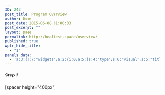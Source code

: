 ```yaml
---
ID: 243
post_title: Program Overview
author: Deen
post_date: 2015-06-08 01:00:33
post_excerpt: ""
layout: page
permalink: http://healtest.space/overview/
published: true
wptr_hide_title:
  - "1"
panels_data:
  - 'a:3:{s:7:"widgets";a:2:{i:0;a:5:{s:4:"type";s:6:"visual";s:5:"title";s:0:"";s:4:"text";s:41:"<h5 style="text-align: left;">Step 1</h5>";s:6:"filter";s:1:"1";s:11:"panels_info";a:6:{s:5:"class";s:30:"WP_Widget_Black_Studio_TinyMCE";s:3:"raw";b:0;s:4:"grid";i:0;s:4:"cell";i:0;s:2:"id";i:0;s:5:"style";a:2:{s:10:"background";s:7:"#897364";s:18:"background_display";s:4:"tile";}}}i:1;a:5:{s:4:"type";s:6:"visual";s:5:"title";s:0:"";s:4:"text";s:30:"<p>[spacer height="400px"]</p>";s:6:"filter";s:1:"1";s:11:"panels_info";a:5:{s:5:"class";s:30:"WP_Widget_Black_Studio_TinyMCE";s:4:"grid";i:0;s:4:"cell";i:1;s:2:"id";i:1;s:5:"style";a:2:{s:27:"background_image_attachment";i:556;s:18:"background_display";s:5:"cover";}}}}s:5:"grids";a:1:{i:0;a:2:{s:5:"cells";i:2;s:5:"style";a:3:{s:11:"row_stretch";s:14:"full-stretched";s:27:"background_image_attachment";i:556;s:18:"background_display";s:6:"center";}}}s:10:"grid_cells";a:2:{i:0;a:2:{s:4:"grid";i:0;s:6:"weight";d:0.378612716763000012321072063059546053409576416015625;}i:1;a:2:{s:4:"grid";i:0;s:6:"weight";d:0.621387283236999987678927936940453946590423583984375;}}}'
---
```

<h5 style="text-align: left;">Step 1</h5>
[spacer height="400px"]